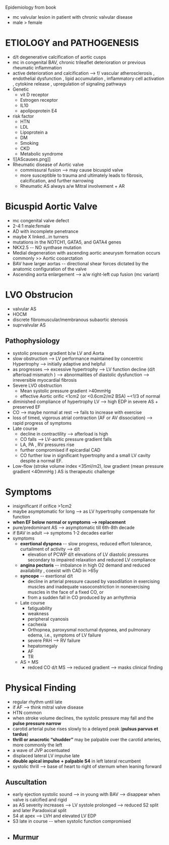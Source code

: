 Epidemiology from book 


- mc valvular lesion in patient with chronic valvular disease 
- male > female 
# ETIOLOGY and PATHOGENESIS 
- d/t degenerative calcification of aortic cusps 
- mc in congenital BAV, chronic trileaflet deterioration or previous rheumatic inflammation 
- active deterioration and calcification --> f/ vascular atherosclerosis , endothelial dysfunction , lipid accumulation , inflammatory cell activation , cytokine release , upregulation of signaling pathways 
- Genetic 
	- vit D receptor 
	- Estrogen receptor 
	- IL10 
	- apolipoprotein E4 
- risk factor 
	- HTN 
	- LDL 
	- Lipoprotein a 
	- DM 
	- Smoking 
	- CKD 
	- Metabolic syndrome
- ![[AScauses.png]]
- Rheumatic disease of Aortic valve 
	- commissural fusion --> may cause bicuspid valve 
	- more susceptible to trauma and ultimately leads to fibrosis, calcification, and further narrowing 
	- Rheumatic AS always a/w Mitral involvement + AR 
# Bicuspid Aortic Valve 
- mc congenital valve defect 
- 2-4:1 male:female 
- AD with incomplete penetrance 
- maybe X linked...in turners 
- mutations in the NOTCH1, GATA5, and GATA4 genes 
- NKX2.5 -- NO synthase mutation 
- Medial degeneration with ascending aortic aneurysm formation occurs commonly >> Aortic cooarctation 
- BAV have larger aortas -- directional shear forces dictated by the anatomic configuration of the valve
- Ascending aorta enlargement --> a/w right-left cup fusion (mc variant) 
# LVO Obstrucion 
- valvular AS 
- HOCM 
- discrete fibromuscular/membranous subaortic stenosis 
- suprvalvular AS 
## Pathophysiology 
- systolic pressure gradient b/w LV and Aorta 
- slow obstruction --> LV performance maintained by concentric Hypertrophy --> initially adaptive and helpful 
- as progresses --> excessive hypertrophy --> LV function decline (d/t afterload mismatch ) --> abnormalities of diastolic dysfunction --> irreversible myocardial fibrosis 
- Severe LVO obstruction 
	- Mean systolic pressure gradient >40mmHg 
	- effective Aortic orific <1cm2 (or <0.6cm2/m2 BSA) ~<1/3 of normal 
- diminished compliance of hypertrophy LV --> high EDP in severe AS + preserved EF 
- CO --> maybe normal at rest --> fails to increase with exercise 
- loss of timed, vigorous atrial contraction (AF or AV dissociation) --> rapid progress of symptoms 
- Late course 
	- decline in contractility --> afterload is high 
	- CO falls --> LV-aortic pressure gradient falls 
	- LA, PA , RV pressures rise 
	- further compromised if epicardial CAD 
	- CO further low in significant hypertrophy and a small LV cavity despite a normal EF. 
- Low-flow (stroke volume index <35ml/m2), low gradient (mean pressure gradient <40mmHg ) AS is therapeutic challenge 
# Symptoms 
- insignificant if orifice >1cm2 
- maybe asymptomatic for long --> as LV hypertrophy compensate for function 
- **when EF below normal or symptoms --> replacement** 
- pure/predominant AS --> asymptomatic till 6th-8th decade 
- if BAV in adult --> symptoms 1-2 decades earlier 
- symptoms 
	- **exertional dyspnea** -- slow progress, reduced effort tolerance, curtailment of activity --> d/t 
		- elevation of PCWP d/t elevations of LV diastolic pressures secondary to impaired relaxation and reduced LV compliance
	- **angina pectoris** -- imbalance in high O2 demand and reduced availability , coexist with CAD in >65y 
	- **syncope** -- exertional d/t 
		- decline in arterial pressure caused by vasodilation in exercising muscles and inadequate vasoconstriction in nonexercising muscles in the face of a fixed CO, or
		- from a sudden fall in CO produced by an arrhythmia
	- Late course 
		- fatiguability 
		- weakness 
		- peripheral cyanosis 
		- cachexia 
		- Orthopnea, paroxysmal nocturnal dyspnea, and pulmonary edema, i.e., symptoms of LV failure
		- severe PAH --> RV failure 
		- hepatomegaly 
		- AF 
		- TR 
	- AS + MS 
		- redced CO d/t MS --> reduced gradient --> masks clinical finding 
# Physical Finding 
- regular rhythm until late 
- if AF --> think mitral valve disease 
- HTN common 
- when stroke volume declines, the systolic pressure may fall and the **pulse pressure narrow** 
- carotid arterial pulse rises slowly to a delayed peak (**pulsus parvus et tardus**)
- **thrill or anacrotic “shudder”** may be palpable over the carotid arteries, more commonly the left
- a wave of JVP accentuated 
- displaced lateral LV impulse late 
- **double apical impulse + palpable S4** in left lateral recumbent 
- systolic thrill --> base of heart to right of sternum when leaning forward 
## Auscultation 
- early ejection systolic sound --> in young with BAV --> disappear when valve is calcified and rigid 
- as AS severity increases --> LV systole prolonged --> reduced S2 split and later Paradoxical split 
- S4 at apex --> LVH and elevated LV EDP 
- S3 late in course -- when systolic function compromised 
- Murmur 
	- 